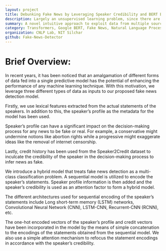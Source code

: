 ```yaml
---
layout: project
title: Debunking Fake News by Leveraging Speaker Credibility and BERT Based Model
description: Largely an unsupervised learning problem, since there are very few labelled datasets for supervised learning approach. The unsupervised approach largely takes the problem as an anomaly detection task wherein documents deviating from the general character are labelled as fake, inculcating a general assumption that most of the news are not fake.
summary: A novel intuitive approach to exploit data from multiple sources to segregate news into real and fake using contextual embeddings, sequence models with a credibility score for speaker.
category: Transformers, Google BERT, Fake News, Natural Language Processing
organization: CNLP Lab, NIT Silchar
github: Fake-News-Detector
---
```


# Brief Overview:

In recent years, it has been noticed that an amalgamation of different forms of data fed into a single predictive model has the potential of enhancing the performance of any machine learning technique. With this motivation, we leverage three different types of data as inputs to our proposed fake news detection model. 

Firstly, we use lexical features extracted from the actual statements of the speakers. In addition to this, the speaker’s profile as the metadata for the model has been used.

Speaker’s profile can have a significant impact on the decision-making process for any news to be fake or real. For example, a conservative might undermine notions like abortion rights while a progressive might exaggerate ideas like the removal of internet censorship. 

Lastly, credit history has been used from the Speaker2Credit dataset to inculcate the credibility of the speaker in the decision-making process to infer news as fake.

We introduce a hybrid model that treats fake news detection as a multi-class classification problem. A sequential model is utilized to encode the speaker’s statements. Speaker profile information is then added and the speaker’s credibility is used as an attention factor to form a hybrid model.

The different architectures used for sequential encoding of the speaker’s statements include Long short-term memory (LSTM) networks, Convolutional Neural Network (CNN), LSTM-CNN, Recurrent-CNN (RCNN), etc.

The one-hot encoded vectors of the speaker’s profile and credit vectors have been incorporated in the model by the means of simple concatenation to the encodings of the statements obtained from the sequential model. We also use a simple attention mechanism to refocus the statement encodings in accordance with the speaker’s credibility.